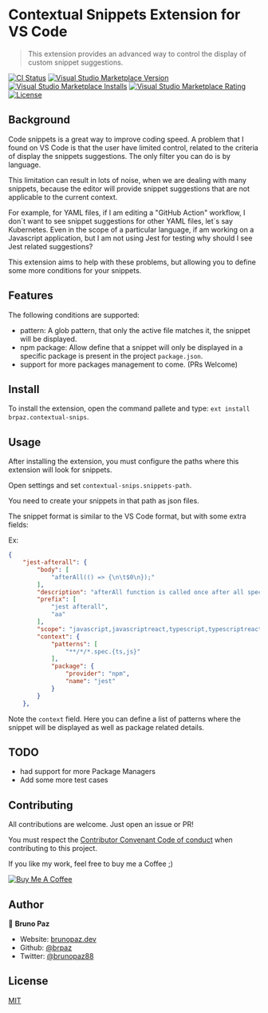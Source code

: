 # Contextual Snippets Extension for VS Code

> This extension provides an advanced way to control the display of custom snippet suggestions.

[![CI Status](https://img.shields.io/github/workflow/status/brpaz/vscode-contextual-snips/CI?color=orange&label=actions&logo=github&logoColor=orange&style=for-the-badge)](https://github.com/brpaz/vscode-contextual-snips)
[![Visual Studio Marketplace Version](https://img.shields.io/visual-studio-marketplace/v/brpaz.contextual-snips.svg?style=for-the-badge)](https://marketplace.visualstudio.com/items?itemName=contextual-snips)
[![Visual Studio Marketplace Installs](https://img.shields.io/visual-studio-marketplace/i/brpaz.contextual-snips.svg?style=for-the-badge)](https://marketplace.visualstudio.com/items?itemName=brpaz.contextual-snips)
[![Visual Studio Marketplace Rating](https://img.shields.io/visual-studio-marketplace/r/brpaz.contextual-snips.svg?style=for-the-badge)](https://marketplace.visualstudio.com/items?itemName=contextual-snips)
[![License](https://img.shields.io/badge/License-MIT-yellow.svg?style=for-the-badge)](LICENSE)

## Background

Code snippets is a great way to improve coding speed. A problem that I found on VS Code is that the user have limited control, related to the criteria of display the snippets suggestions. The only filter you can do is by language.

This limitation can result in lots of noise, when we are dealing with many snippets, because the editor will provide snippet suggestions that are not applicable to the current context. 

For example, for YAML files, if I am editing a "GitHub Action" workflow, I don´t want to see snippet suggestions for other YAML files, let´s say Kubernetes. 
Even in the scope of a particular language, if am working on a Javascript application, but I am not using Jest for testing why should I see Jest related suggestions?

This extension aims to help with these problems, but allowing you to define some more conditions for your snippets.

## Features

The following conditions are supported:

* pattern: A glob pattern, that only the active file matches it, the snippet will be displayed.
* npm package: Allow define that a snippet will only be displayed in a specific package is present in the project `package.json`.
* support for more packages management to come. (PRs Welcome)

## Install

To install the extension, open the command pallete and type: `ext install brpaz.contextual-snips`.

## Usage

After installing the extension, you must configure the paths where this extension will look for snippets.

Open settings and set ```contextual-snips.snippets-path```.

You need to create your snippets in that path as json files.

The snippet format is similar to the VS Code format, but with some extra fields:

Ex:

```json
{
    "jest-afterall": {
        "body": [
            "afterAll(() => {\n\t$0\n});"
        ],
        "description": "afterAll function is called once after all specs",
        "prefix": [
            "jest afterall",
            "aa"
        ],
        "scope": "javascript,javascriptreact,typescript,typescriptreact",
        "context": {
            "patterns": [
                "**/*/*.spec.{ts,js}"
            ],
            "package": {
                "provider": "npm",
                "name": "jest"
            }
        }
    },
```

Note the `context` field. Here you can define a list of patterns where the snippet will be displayed as well as package related details.

## TODO

* had support for more Package Managers
* Add some more test cases

## Contributing

All contributions are welcome. Just open an issue or PR!

You must respect the [Contributor Convenant Code of conduct](https://www.contributor-covenant.org/version/1/4/code-of-conduct) when contributing to this project.

If you like my work, feel free to buy me a Coffee ;)

<a href="https://www.buymeacoffee.com/Z1Bu6asGV" target="_blank"><img src="https://www.buymeacoffee.com/assets/img/custom_images/orange_img.png" alt="Buy Me A Coffee" style="height: auto !important;width: auto !important;" ></a>

## Author

👤 **Bruno Paz**

* Website: [brunopaz.dev](https://brunopaz.dev)
* Github: [@brpaz](https://github.com/brpaz)
* Twitter: [@brunopaz88](https://twitter.com/brunopaz88)

## License

[MIT](LICENSE)
